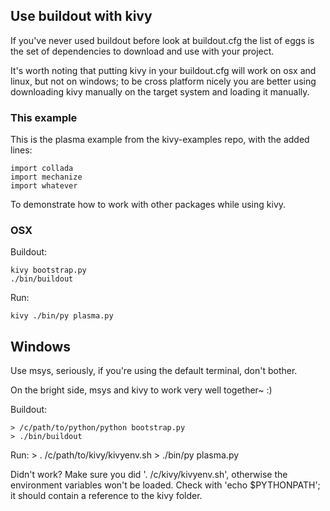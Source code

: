 ## Use buildout with kivy

If you've never used buildout before look at buildout.cfg the list
of eggs is the set of dependencies to download and use with your
project.

It's worth noting that putting kivy in your buildout.cfg will work
on osx and linux, but not on windows; to be cross platform nicely
you are better using downloading kivy manually on the target system
and loading it manually.

### This example

This is the plasma example from the kivy-examples repo, with the added lines:

    import collada
    import mechanize
    import whatever

To demonstrate how to work with other packages while using kivy.

### OSX

Buildout:

    kivy bootstrap.py
    ./bin/buildout

Run:

    kivy ./bin/py plasma.py


## Windows

Use msys, seriously, if you're using the default terminal, don't bother.

On the bright side, msys and kivy to work very well together~ :)

Buildout:

    > /c/path/to/python/python bootstrap.py
    > ./bin/buildout

Run:
    > . /c/path/to/kivy/kivyenv.sh
    > ./bin/py plasma.py

Didn't work? Make sure you did '. /c/kivy/kivyenv.sh', otherwise the environment
variables won't be loaded. Check with 'echo $PYTHONPATH'; it should contain a
reference to the kivy folder.

